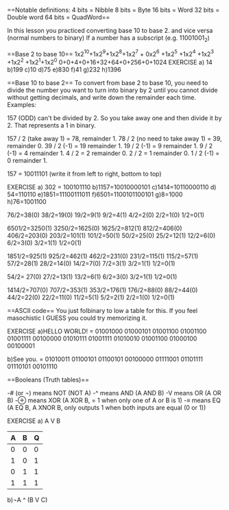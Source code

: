 ==Notable definitions:
4 bits = Nibble
8 bits = Byte
16 bits = Word
32 bits = Double word
64 bits = QuadWord==

In this lesson you practiced converting base 10 to base 2. and vice versa (normal numbers to binary)
If a number has a subscript (e.g. 11001001$_2$)

==Base 2 to base 10==
1x2$^10$+1x2$^9$+1x2$^8$+1x2$^7$ + 0x2$^6$ +1x2$^5$ +1x2$^4$ +1x2$^3$ +1x2$^2$ +1x2$^1$+1x2$^0$
0+0+4+0+16+32+64+0+256+0+1024
EXERCISE
a) 14
b)199
c)10
d)75
e)830
f)41
g)232
h)1396

==Base 10 to base 2==
To convert from base 2 to base 10, you need to divide the number you want to turn into binary by 2 until you cannot divide without getting decimals, and write down the remainder each time.
Examples:

157 (ODD) can't be divided by 2. So you take away one and then divide it by 2. That represents a 1 in binary.

157 / 2 (take away 1) = 78,                     remainder 1.
78 / 2 (no need to take away 1) = 39, remainder 0.
39 / 2 (-1) = 19                                            remainder 1.
19 / 2 (-1) = 9                                              remainder 1.
9 / 2 (-1) = 4                                                remainder 1.
4 / 2 = 2                                                        remainder 0.
2 / 2 = 1                                                        remainder 0.
1 / 2 (-1) = 0                                                remainder 1.
 
157 = 10011101 (write it from left to right, bottom to top)

EXERCISE
a) 302 = 100101110
b)1157=10010000101
c)1414=10110000110
d) 54=110110
e)1851=11100111011
f)6501=1100101100101
g)8=1000
h)76=1001100

76/2=38(0)
38/2=19(0)
19/2=9(1)
9/2=4(1)
4/2=2(0)
2/2=1(0)
1/2=0(1)

6501/2=3250(1)
3250/2=1625(0)
1625/2=812(1)
812/2=406(0)
406/2=203(0)
203/2=101(1)
101/2=50(1)
50/2=25(0)
25/2=12(1)
12/2=6(0)
6/2=3(0)
3/2=1(1)
1/2=0(1)

1851/2=925(1)
925/2=462(1)
462/2=231(0)
231/2=115(1)
115/2=57(1)
57/2=28(1)
28/2=14(0)
14/2=7(0)
7/2=3(1)
3/2=1(1)
1/2=0(1)

54/2= 27(0)
27/2=13(1)
13/2=6(1)
6/2=3(0)
3/2=1(1)
1/2=0(1)

1414/2=707(0)
707/2=353(1)
353/2=176(1)
176/2=88(0)
88/2=44(0)
44/2=22(0)
22/2=11(0)
11/2=5(1)
5/2=2(1)
2/2=1(0)
1/2=0(1)

==ASCII code==
You just folbinary to low a table for this. If you feel masochistic I GUESS you could try memorizing it.

EXERCISE
a)HELLO WORLD! = 01001000 01000101 01001100 01001100 01001111 00100000 01010111 01001111 01010010 01001100 01000100 00100001

b)See you. =  01010011 01100101 01100101 00100000 01111001 01101111 01110101 00101110

==Booleans (Truth tables)==

-# (or ¬) means NOT (NOT A)
-^ means AND (A AND B)
-V means OR (A OR B)
-⊕ means XOR (A XOR B,  = 1 when only one of A or B is 1)
-≡ means EQ (A EQ B, A XNOR B, only outputs 1 when both inputs are equal (0 or 1))

EXERCISE
a) A V B 

| A   | B   | Q   |
| --- | --- | --- |
| 0   | 0   | 0   |
| 1   | 0   | 1   |
| 0   | 1   | 1   |
| 1   | 1   | 1   |
b)¬A ^ (B V C)

